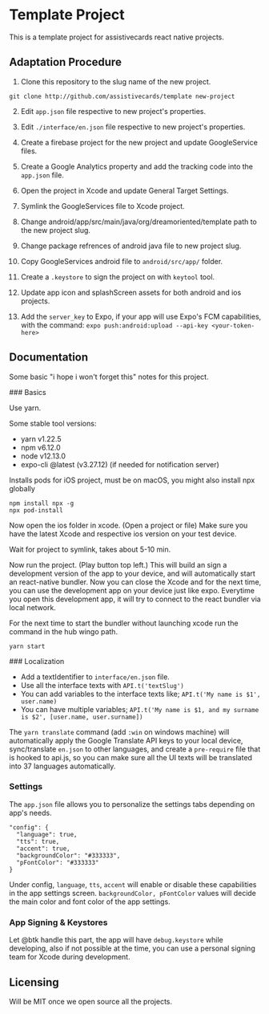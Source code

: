 # Template Project

This is a template project for assistivecards react native projects.

## Adaptation Procedure

1) Clone this repository to the slug name of the new project.

`git clone http://github.com/assistivecards/template new-project`

2) Edit `app.json` file respective to new project's properties.

3) Edit `./interface/en.json` file respective to new project's properties.

4) Create a firebase project for the new project and update GoogleService files.

5) Create a Google Analytics property and add the tracking code into the `app.json` file.

6) Open the project in Xcode and update General Target Settings.

7) Symlink the GoogleServices file to Xcode project.

9) Change android/app/src/main/java/org/dreamoriented/template path to the new project slug.

10) Change package refrences of android java file to new project slug.

11) Copy GoogleServices android file to `android/src/app/` folder.

12) Create a `.keystore` to sign the project on with `keytool` tool.

13) Update app icon and splashScreen assets for both android and ios projects.

14) Add the `server_key` to Expo, if your app will use Expo's FCM capabilities, with the command: `expo push:android:upload --api-key <your-token-here>`

## Documentation

Some basic "i hope i won't forget this" notes for this project.

### Basics

Use yarn.

Some stable tool versions:
- yarn v1.22.5
- npm v6.12.0
- node v12.13.0
- expo-cli @latest (v3.27.12) (if needed for notification server)

Installs pods for iOS project, must be on macOS, you might also install npx globally

```
npm install npx -g
npx pod-install
```

Now open the ios folder in xcode. (Open a project or file) Make sure you have the latest Xcode and respective ios version on your test device.

Wait for project to symlink, takes about 5-10 min.

Now run the project. (Play button top left.) This will build an sign a development version of the app to your device, and will automatically start an react-native bundler. Now you can close the Xcode and for the next time, you can use the development app on your device just like expo. Everytime you open this development app, it will try to connect to the react bundler via local network.

For the next time to start the bundler without launching xcode run the command in the hub wingo path.

`yarn start`

### Localization

- Add a textIdentifier to `interface/en.json` file.
- Use all the interface texts with `API.t('textSlug')`
- You can add variables to the interface texts like; `API.t('My name is $1', user.name)`
- You can have multiple variables; `API.t('My name is $1, and my surname is $2', [user.name, user.surname])`

The `yarn translate` command (add `:win` on windows machine) will automatically apply the Google Translate API keys to your local device, sync/translate `en.json` to other languages, and create a `pre-require` file that is hooked to api.js, so you can make sure all the UI texts will be translated into 37 languages automatically.

### Settings

The `app.json` file allows you to personalize the settings tabs depending on app's needs.

```JS
"config": {
  "language": true,
  "tts": true,
  "accent": true,
  "backgroundColor": "#333333",
  "pFontColor": "#333333"
}
```

Under config, `language`, `tts`, `accent` will enable or disable these capabilities in the app settings screen. `backgroundColor, pFontColor` values will decide the main color and font color of the app settings.

### App Signing & Keystores

Let @btk handle this part, the app will have `debug.keystore` while developing, also if not possible at the time, you can use a personal signing team for Xcode during development.

## Licensing

Will be MIT once we open source all the projects.
